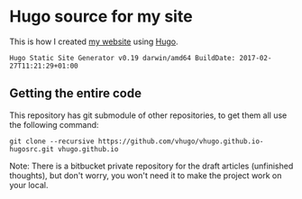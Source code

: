 # Hugo source for my site

This is how I created [my website](//vhugo.github.io/) using [Hugo](//gohugo.oi/).

`Hugo Static Site Generator v0.19 darwin/amd64 BuildDate: 2017-02-27T11:21:29+01:00`


## Getting the entire code

This repository has git submodule of other repositories, to get them all use the following command:

```
git clone --recursive https://github.com/vhugo/vhugo.github.io-hugosrc.git vhugo.github.io
```

Note: There is a bitbucket private repository for the draft articles (unfinished thoughts), but don't worry, you won't need it to make the project work on your local.
